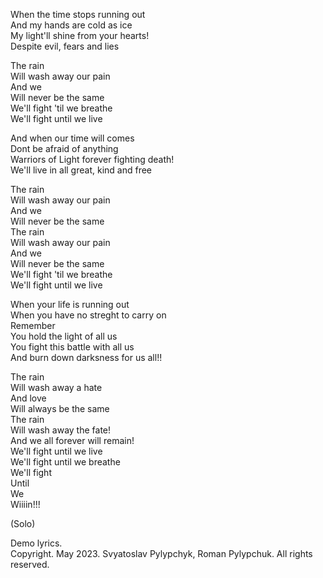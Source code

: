 When the time stops running out  
And my hands are cold as ice  
My light'll shine from your hearts!  
Despite evil, fears and lies  

The rain  
Will wash away our pain  
And we  
Will never be the same  
We'll fight 'til we breathe  
We'll fight until we live  

And when our time will comes   
Dont be afraid of anything  
Warriors of Light forever fighting death!  
We'll live in all great, kind and free   

The rain  
Will wash away our pain  
And we  
Will never be the same  
The rain  
Will wash away our pain  
And we  
Will never be the same  
We'll fight 'til we breathe  
We'll fight until we live  

When your life is running out  
When you have no streght to carry on  
Remember  
You hold the light of all us  
You fight this battle with all us  
And burn down darksness for us all!!  

The rain  
Will wash away a hate  
And love  
Will always be the same  
The rain  
Will wash away the fate!  
And we all forever will remain!  
We'll fight until we live  
We'll fight until we breathe  
We'll fight  
Until  
We  
Wiiiin!!!  

(Solo)  

Demo lyrics.  
Copyright. May 2023. Svyatoslav Pylypchyk, Roman Pylypchuk. All rights reserved.




























